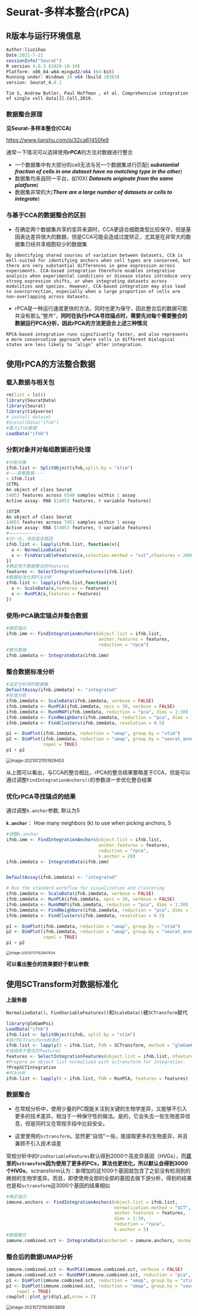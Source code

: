 # Seurat-多样本整合(rPCA)

## R版本与运行环境信息

```R
Author:liuzihao
Date:2021-7-21
sessionInfo("Seurat")
R version 4.0.3 (2020-10-10)
Platform: x86_64-w64-mingw32/x64 (64-bit)
Running under: Windows 10 x64 (build 18363)
version: Seurat_4.0.1
```

```
Tim S, Andrew Butler, Paul Hoffman , et al. Comprehensive integration of single cell data[J].Cell,2019.
```

### 数据整合原理

**见Seurat-多样本整合(CCA)**

https://www.jianshu.com/p/32ca61450fe9

通常一下情况可以选择使用***rPCA***的方法对数据进行整合

- 一个数据集中有大部分的cell无法与另一个数据集进行匹配( ***substantial fraction of cells in one dataset have no matching type in the other***)
- 数据集均来自同一平台，如10X( ***Datasets originate from the same platform***)
- 数据集非常的大(***There are a large number of datasets or cells to integrate***)

### 与基于CCA的数据整合的区别

- 在确定两个数据集共享的变异来源时，CCA更适合细胞类型比较保守，但是基因表达差异很大的数据，但是CCA可能会造成过度矫正，尤其是在非常大的数据集已经共享细胞较少的数据集

```
By identifying shared sources of variation between datasets, CCA is well-suited for identifying anchors when cell types are conserved, but there are very substantial differences in gene expression across experiments. CCA-based integration therefore enables integrative analysis when experimental conditions or disease states introduce very strong expression shifts, or when integrating datasets across modalities and species. However, CCA-based integration may also lead to overcorrection, especially when a large proportion of cells are non-overlapping across datasets.
```

- rPCA是一种运行速度更快的方法，同时也更为保守，因此整合后的数据可能并没有那么“整齐”，**同时在执行rPCA寻找锚点时，需要先对每个需要整合的数据运行PCA分析，**因此rPCA的方法更适合**上述三种情况**

```
RPCA-based integration runs significantly faster, and also represents a more conservative approach where cells in different biological states are less likely to ‘align’ after integration. 
```

## 使用rPCA的方法整合数据

### 载入数据与相关包

```r
rm(list = ls())
library(SeuratData)
library(Seurat)
library(tidyverse)
# install dataset
#InstallData("ifnb")
#载入ifnb数据
LoadData("ifnb")
```

### 分割对象并对每组数据进行处理

```r
#分割对象
ifnb.list <- SplitObject(ifnb,split.by = "stim")
#———查看数据----
> ifnb.list
$CTRL
An object of class Seurat 
14053 features across 6548 samples within 1 assay 
Active assay: RNA (14053 features, 0 variable features)

$STIM
An object of class Seurat 
14053 features across 7451 samples within 1 assay 
Active assay: RNA (14053 features, 0 variable features)
#————————----
#归一化，寻找高变基因
ifnb.list <- lapply(ifnb.list, function(x){
  x <- NormalizeData(x)
  x <- FindVariableFeatures(x,selection.method = "vst",nfeatures = 2000)
})
#确定用于数据整合的features
features <- SelectIntegrationFeatures(ifnb.list)
#数据标准化和PCA分析
ifnb.list <- lapply(ifnb.list,function(x){
  x <- ScaleData(x,features = features)
  x <- RunPCA(x,features = features)
})
```

### 使用rPCA确定锚点并整合数据

```r
#确定锚点
ifnb.imm <- FindIntegrationAnchors(object.list = ifnb.list,
                                   anchor.features = features,
                                   reduction = "rpca")
#整合数据
ifnb.immdata <- IntegrateData(ifnb.imm)
```

### 整合数据标准分析

```r
#设定分析用的数据集
DefaultAssay(ifnb.immdata) <- "integrated"
#标准分析
ifnb.immdata <- ScaleData(ifnb.immdata, verbose = FALSE)
ifnb.immdata <- RunPCA(ifnb.immdata, npcs = 30, verbose = FALSE)
ifnb.immdata <- RunUMAP(ifnb.immdata, reduction = "pca", dims = 1:30)
ifnb.immdata <- FindNeighbors(ifnb.immdata, reduction = "pca", dims = 1:30)
ifnb.immdata <- FindClusters(ifnb.immdata, resolution = 0.5)

p1 <- DimPlot(ifnb.immdata, reduction = "umap", group.by = "stim")
p2 <- DimPlot(ifnb.immdata, reduction = "umap", group.by = "seurat_annotations", label = TRUE,
              repel = TRUE)
p1 + p2
```

<img src="https://aironi.oss-cn-beijing.aliyuncs.com/typro_image/image-20210721151929453.png" alt="image-20210721151929453" style="zoom:80%;" />

从上图可以看出，与CCA的整合相比，rPCA的整合结果要略差于CCA，但是可以通过调整`FindIntegrationAnchors()`的参数进一步优化整合结果

### 优化rPCA寻找锚点的结果

通过调整`k.anchor`参数, 默认为5

**`k.anchor`**： How many neighbors (k) to use when picking anchors, 5

```r
#调整k.anchor
ifnb.imm <- FindIntegrationAnchors(object.list = ifnb.list,
                                   anchor.features = features,
                                   reduction = "rpca",
                                   k.anchor = 20)
ifnb.immdata <- IntegrateData(ifnb.imm)


DefaultAssay(ifnb.immdata) <- "integrated"

# Run the standard workflow for visualization and clustering
ifnb.immdata <- ScaleData(ifnb.immdata, verbose = FALSE)
ifnb.immdata <- RunPCA(ifnb.immdata, npcs = 30, verbose = FALSE)
ifnb.immdata <- RunUMAP(ifnb.immdata, reduction = "pca", dims = 1:30)
ifnb.immdata <- FindNeighbors(ifnb.immdata, reduction = "pca", dims = 1:30)
ifnb.immdata <- FindClusters(ifnb.immdata, resolution = 0.5)

p1 <- DimPlot(ifnb.immdata, reduction = "umap", group.by = "stim")
p2 <- DimPlot(ifnb.immdata, reduction = "umap", group.by = "seurat_annotations", label = TRUE,
              repel = TRUE)
p1 + p2
```

<img src="https://aironi.oss-cn-beijing.aliyuncs.com/typro_image/image-20210721152947634.png" alt="image-20210721152947634" style="zoom: 67%;" />

**可以看出整合的效果要好于默认参数**

## 使用SCTransform对数据标准化

**上服务器**

`NormalizeData()`、`FindVariableFeatures()`和`ScaleData()`被`SCTransform`替代

```r
library(glmGamPoi)
LoadData("ifnb")
ifnb.list <- SplitObject(ifnb, split.by = "stim")
#执行SCTransform标准化
ifnb.list <- lapply(X = ifnb.list, FUN = SCTransform, method = "glmGamPoi")
#选择用于整合的features
features <- SelectIntegrationFeatures(object.list = ifnb.list, nfeatures = 3000)
#Prepare an object list normalized with sctransform for integration.
?PrepSCTIntegration
#PCA分析
ifnb.list <- lapply(X = ifnb.list, FUN = RunPCA, features = features)
```

### 数据整合

- 在常规分析中，使用少量的PC既能关注到关键的生物学差异，又能够不引入更多的技术差异，相当于一种保守性的做法。是的，它会失去一些生物差异信息，但是同时又在常规手段中比较安全。

- 这里使用的`sctransform`，显然更“自信”一些，能提取更多的生物差异，并且兼顾不引入技术误差

常规分析中的`FindVariableFeatures`默认得到2000个高变异基因（HVGs），而**这里的`sctransform`因为使用了更多的PCs，算法也更优化，所以默认会得到3000个HVGs**。sctransform认为：新增加的这1000个基因就包含了之前没有检测到的微弱的生物学差异。而且，即使使用全部的全部的基因去做下游分析，得到的结果也是和`sctransform`这3000个基因的结果相似

```R
#确定锚点
immune.anchors <- FindIntegrationAnchors(object.list = ifnb.list, 
                                         normalization.method = "SCT",
                                         anchor.features = features, 
                                         dims = 1:30, 
                                         reduction = "rpca", 
                                         k.anchor = 5)
#数据整合
immune.combined.sct <- IntegrateData(anchorset = immune.anchors, normalization.method = "SCT", dims = 1:30)
```

### 整合后的数据UMAP分析

```r
immune.combined.sct <- RunPCA(immune.combined.sct, verbose = FALSE)
immune.combined.sct <- RunUMAP(immune.combined.sct, reduction = "pca", dims = 1:30)
p1 <- DimPlot(immune.combined.sct, reduction = "umap", group.by = "stim")
p2 <- DimPlot(immune.combined.sct, reduction = "umap", group.by = "seurat_annotations", label = TRUE,
    repel = TRUE)
cowplot::plot_grid(p1,p2,nrow = 2)
```

<img src="https://aironi.oss-cn-beijing.aliyuncs.com/typro_image/image-20210721163603858.png" alt="image-20210721163603858" style="zoom:80%;" />
